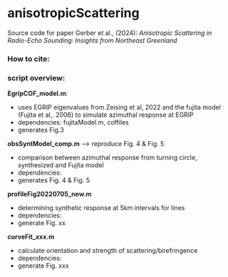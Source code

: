 # anisotropicScattering

Source code for paper Gerber et al., (2024): *Anisotropic Scattering in Radio-Echo Sounding: Insights from Northeast Greenland*

### How to cite:


### script overview:

**EgripCOF_model.m**: 
* uses EGRIP eigenvalues from Zeising et al, 2022 and the fujita model (Fujita et al,. 2006) to simulate azimuthal response at EGRIP
* dependencies: fujitaModel.m, coffiles
* generates Fig.3

**obsSyntModel_comp.m** --> reproduce Fig. 4 & Fig. 5
* comparison between azimuthal response from turning circle, synthesized and Fujita model
* dependencies: 
* generates Fig. 4 & Fig. 5

**profileFig20220705_new.m**
* determining synthetic response at 5km intervals for lines
* dependencies:
* generate Fig. xx
  
**curveFit_xxx.m**
* calculate orientation and strength of scattering/birefringence
* dependencies:
* generate Fig. xxx
  
